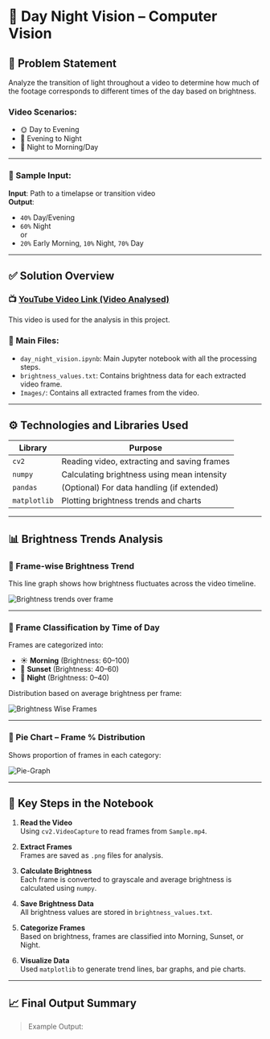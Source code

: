 # 🌇 Day Night Vision – Computer Vision

## 📝 Problem Statement

Analyze the transition of light throughout a video to determine how much of the footage corresponds to different times of the day based on brightness.

### Video Scenarios:
- 🌞 Day to Evening  
- 🌆 Evening to Night  
- 🌃 Night to Morning/Day  

---

### 🎥 Sample Input:
**Input**: Path to a timelapse or transition video  
**Output**:  
- `40%` Day/Evening  
- `60%` Night  
or  
- `20%` Early Morning, `10%` Night, `70%` Day  

---

## ✅ Solution Overview

### 📺 [YouTube Video Link (Video Analysed)](https://youtu.be/Ljh1ycfNeZ0?si=1ZGFEI6q3TIywFkr)

This video is used for the analysis in this project.

### 📁 Main Files:

- `day_night_vision.ipynb`: Main Jupyter notebook with all the processing steps.
- `brightness_values.txt`: Contains brightness data for each extracted video frame.
- `Images/`: Contains all extracted frames from the video.

---

## ⚙️ Technologies and Libraries Used

| Library      | Purpose                                  |
|--------------|-------------------------------------------|
| `cv2`        | Reading video, extracting and saving frames |
| `numpy`      | Calculating brightness using mean intensity |
| `pandas`     | (Optional) For data handling (if extended)  |
| `matplotlib` | Plotting brightness trends and charts       |

---

## 📊 Brightness Trends Analysis

### 🔢 Frame-wise Brightness Trend

This line graph shows how brightness fluctuates across the video timeline.

![Brightness trends over frame](https://res.cloudinary.com/dw6ps7x9q/image/upload/v1732966349/output_ralpwr.png)

---

### 🧮 Frame Classification by Time of Day

Frames are categorized into:
- ☀️ **Morning** (Brightness: 60–100)
- 🌇 **Sunset** (Brightness: 40–60)
- 🌃 **Night** (Brightness: 0–40)

Distribution based on average brightness per frame:

![Brightness Wise Frames](https://res.cloudinary.com/dw6ps7x9q/image/upload/v1732966349/Distribution_eacirz.png)

---

### 🥧 Pie Chart – Frame % Distribution

Shows proportion of frames in each category:

![Pie-Graph](https://res.cloudinary.com/dw6ps7x9q/image/upload/v1732966349/pie_paxnva.png)

---

## 📌 Key Steps in the Notebook

1. **Read the Video**  
   Using `cv2.VideoCapture` to read frames from `Sample.mp4`.

2. **Extract Frames**  
   Frames are saved as `.png` files for analysis.

3. **Calculate Brightness**  
   Each frame is converted to grayscale and average brightness is calculated using `numpy`.

4. **Save Brightness Data**  
   All brightness values are stored in `brightness_values.txt`.

5. **Categorize Frames**  
   Based on brightness, frames are classified into Morning, Sunset, or Night.

6. **Visualize Data**  
   Used `matplotlib` to generate trend lines, bar graphs, and pie charts.

---

## 📈 Final Output Summary

> Example Output:

